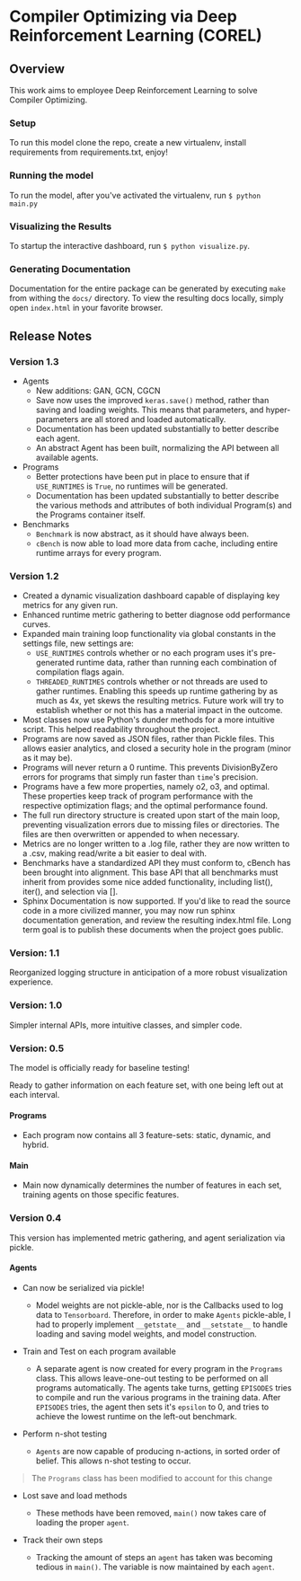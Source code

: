 # Compiler Optimizing via Deep Reinforcement Learning (COREL)


## Overview

This work aims to employee Deep Reinforcement Learning to solve Compiler Optimizing. 

### Setup

To run this model clone the repo, create a new virtualenv, install requirements from requirements.txt, enjoy!

### Running the model

To run the model, after you've activated the virtualenv, run `$ python main.py`

### Visualizing the Results

To startup the interactive dashboard, run `$ python visualize.py`. 

### Generating Documentation

Documentation for the entire package can be generated by executing `make` from withing the `docs/` directory. To view the resulting docs locally, simply open `index.html` in your favorite browser.

## Release Notes

### Version 1.3

- Agents
    - New additions: GAN, GCN, CGCN
    - Save now uses the improved `keras.save()` method, rather than saving and loading weights. This means that parameters, and hyper-parameters are all stored and loaded automatically.
    - Documentation has been updated substantially to better describe each agent.
    - An abstract Agent has been built, normalizing the API between all available agents.
- Programs
    - Better protections have been put in place to ensure that if `USE_RUNTIMES` is `True`, no runtimes will be generated.
    - Documentation has been updated substantially to better describe the various methods and attributes of both individual Program(s) and the Programs container itself.
- Benchmarks
    - `Benchmark` is now abstract, as it should have always been. 
    - `cBench` is now able to load more data from cache, including entire runtime arrays for every program.

### Version 1.2

- Created a dynamic visualization dashboard capable of displaying key metrics for any given run.
- Enhanced runtime metric gathering to better diagnose odd performance curves.
- Expanded main training loop functionality via global constants in the settings file, new settings are:
	- `USE_RUNTIMES` controls whether or no each program uses it's pre-generated runtime data, rather than running each combination of compilation flags again.
	- `THREADED_RUNTIMES` controls whether or not threads are used to gather runtimes. Enabling this speeds up runtime gathering by as much as 4x, yet skews the resulting metrics. Future work will try to establish whether or not this has a material impact in the outcome. 
- Most classes now use Python's dunder methods for a more intuitive script. This helped readability throughout the project.
- Programs are now saved as JSON files, rather than Pickle files. This allows easier analytics, and closed a security hole in the program (minor as it may be).
- Programs will never return a 0 runtime. This prevents DivisionByZero errors for programs that simply run faster than `time`'s precision.
- Programs have a few more properties, namely o2, o3, and optimal. These properties keep track of program performance with the respective optimization flags; and the optimal performance found.
- The full run directory structure is created upon start of the main loop, preventing visualization errors due to missing files or directories. The files are then overwritten or appended to when necessary.
- Metrics are no longer written to a .log file, rather they are now written to a .csv, making read/write a bit easier to deal with.
- Benchmarks have a standardized API they must conform to, cBench has been brought into alignment. This base API that all benchmarks must inherit from provides some nice added functionality, including list(), iter(), and selection via [].
- Sphinx Documentation is now supported. If you'd like to read the source code in a more civilized manner, you may now run sphinx documentation generation, and review the resulting index.html file. Long term goal is to publish these documents when the project goes public.

### Version: 1.1

Reorganized logging structure in anticipation of a more robust visualization experience. 

### Version: 1.0

Simpler internal APIs, more intuitive classes, and simpler code.

### Version: 0.5

The model is officially ready for baseline testing! 

Ready to gather information on each feature set, with one being left out at each interval.

#### Programs

- Each program now contains all 3 feature-sets: static, dynamic, and hybrid. 

#### Main

- Main now dynamically determines the number of features in each set, training agents on those specific features.

### Version 0.4

This version has implemented metric gathering, and agent serialization via pickle.

#### Agents

- Can now be serialized via pickle! 

    - Model weights are not pickle-able, nor is the Callbacks used to log data to `Tensorboard`. Therefore, in order to make `Agents` pickle-able, I had to properly implement `__getstate__` and `__setstate__` to handle loading and saving model weights, and model construction. 

- Train and Test on each program available

    - A separate agent is now created for every program in the `Programs` class. This allows leave-one-out testing to be performed on all programs automatically. The agents take turns, getting `EPISODES` tries to compile and run the various programs in the training data. After `EPISODES` tries, the agent then sets it's `epsilon` to 0, and tries to achieve the lowest runtime on the left-out benchmark.

- Perform n-shot testing

    - `Agents` are now capable of producing n-actions, in sorted order of belief. This allows n-shot testing to occur. 

> The `Programs` class has been modified to account for this change

- Lost save and load methods

    - These methods have been removed, `main()` now takes care of loading the proper `agent`.

- Track their own steps

    - Tracking the amount of steps an `agent` has taken was becoming tedious in `main()`. The variable is now maintained by each `agent`.

